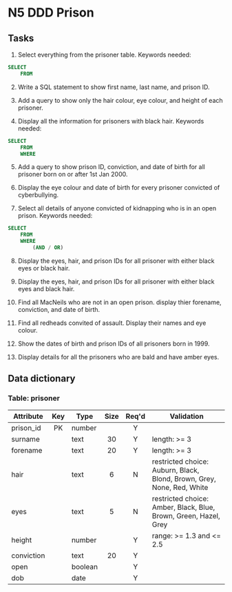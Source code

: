 # N5 DDD Prison

## Tasks

1. Select everything from the prisoner table. Keywords needed:

``` SQL
SELECT
    FROM
```

2. Write a SQL statement to show first name, last name, and prison ID.

3. Add a query to show only the hair colour, eye colour, and height of each prisoner.

4.  Display all the information for prisoners with black hair. Keywords needed:

``` SQL
SELECT
    FROM
    WHERE
```
        
5. Add a query to show prison ID, conviction, and date of birth for all prisoner born on or after 1st Jan 2000.

6. Display the eye colour and date of birth for every prisoner convicted of cyberbullying.

7. Select all details of anyone convicted of kidnapping who is in an open prison. Keywords needed:

``` SQL
SELECT
    FROM
    WHERE
        (AND / OR)
```

8. Display the eyes, hair, and prison IDs for all prisoner with either black eyes or black hair.

9. Display the eyes, hair, and  prison IDs for all prisoner with either black eyes and black hair.

10. Find all MacNeils who are not in an open prison. display thier forename, conviction, and date of birth.
    
11. Find all redheads convited of assault.  Display their names and eye colour.

12. Show the dates of birth and prison IDs of all prisoners born in 1999.

13. Display details for all the prisoners who are bald and have amber eyes.

## Data dictionary

### Table: prisoner

| Attribute  | Key   | Type    | Size  | Req'd | Validation |
| ---------  | :---: | ----    | :---: | :---: | ---------- |
| prison_id  | PK    | number  |       | Y     |            |
| surname    |       | text    | 30    | Y     | length: >= 3 |
| forename   |       | text    | 20    | Y     | length: >= 3 |
| hair       |       | text    | 6     | N     | restricted choice: Auburn, Black, Blond, Brown, Grey, None, Red, White |
| eyes       |       | text    | 5     | N     | restricted choice: Amber, Black, Blue, Brown, Green, Hazel, Grey |
| height     |       | number  |       | Y     | range: >= 1.3 and <= 2.5 |
| conviction |       | text    | 20    | Y     |            |       
| open       |       | boolean |       | Y     |            |
| dob        |       | date    |       | Y     |            |

